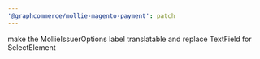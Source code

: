 ```yaml
---
'@graphcommerce/mollie-magento-payment': patch
---
```


make the MollieIssuerOptions label translatable and replace TextField for SelectElement
